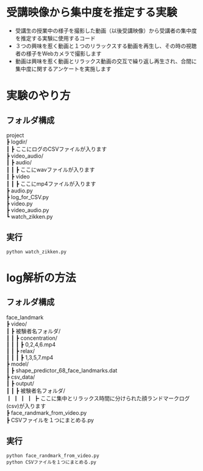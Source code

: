 # 受講映像から集中度を推定する実験

- 受講生の授業中の様子を撮影した動画（以後受講映像）から受講者の集中度を推定する実験に使用するコード
- ３つの興味を惹く動画と１つのリラックスする動画を再生し、その時の視聴者の様子をWebカメラで撮影します
- 動画は興味を惹く動画とリラックス動画の交互で繰り返し再生され、合間に集中度に関するアンケートを実施します

# 実験のやり方
## フォルダ構成  

project  
┣ logdir/  
┃ ┣ ここにログのCSVファイルが入ります  
┣ video_audio/  
┃ ┣ audio/  
┃ ┃ ┣ ここにwavファイルが入ります  
┃ ┣ video  
┃ ┃ ┣ ここにmp4ファイルが入ります  
┣ audio.py  
┣ log_for_CSV.py  
┣ video.py  
┣ video_audio.py  
┗ watch_zikken.py  

## 実行
    python watch_zikken.py


# log解析の方法
## フォルダ構成

face_landmark  
┣ video/  
┃ ┣ 被験者名フォルダ/  
┃ ┃ ┣ concentration/  
┃ ┃ ┃ ┣ 0,2,4,6.mp4  
┃ ┃ ┣ relax/  
┃ ┃ ┃ ┣ 1,3,5,7.mp4  
┣ model/  
┃ ┣ shape_predictor_68_face_landmarks.dat  
┣ csv_data/  
┃ ┣ output/  
┃ ┃ ┣ 被験者名フォルダ/  
┃ ┃ ┃ ┃ ┣ ここに集中とリラックス時間に分けられた顔ランドマークログ(csv)が入ります  
┣ face_randmark_from_video.py  
┣ CSVファイルを１つにまとめる.py  

## 実行
    python face_randmark_from_video.py
    python CSVファイルを１つにまとめる.py